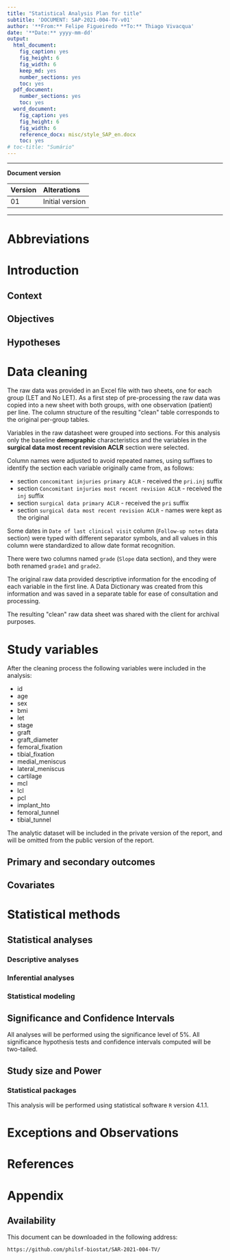 ```yaml
---
title: "Statistical Analysis Plan for title"
subtitle: 'DOCUMENT: SAP-2021-004-TV-v01'
author: '**From:** Felipe Figueiredo **To:** Thiago Vivacqua'
date: '**Date:** yyyy-mm-dd'
output:
  html_document:
    fig_caption: yes
    fig_height: 6
    fig_width: 6
    keep_md: yes
    number_sections: yes
    toc: yes
  pdf_document:
    number_sections: yes
    toc: yes
  word_document:
    fig_caption: yes
    fig_height: 6
    fig_width: 6
    reference_docx: misc/style_SAP_en.docx
    toc: yes
# toc-title: "Sumário"
---
```




---

**Document version**


|Version |Alterations     |
|:-------|:---------------|
|01      |Initial version |

---

<!-- # Assinaturas -->

<!-- ```{r, echo=FALSE} -->
<!-- sig.field <- "__________________________" -->
<!-- date.field <- "_____________" -->
<!-- Stat <- c("Elaborador", "Nome", "Função", sig.field, date.field) -->
<!-- Reviewer <- c("Revisado por", "", "", sig.field, date.field) -->
<!-- Approver <- c("Verificado por", "", "", sig.field, date.field) -->
<!-- Final.Approver <- c("Aprovação final", "", "", sig.field, date.field) -->

<!-- sigs <- rbind( -->
<!--   Stat -->
<!--   , Reviewer -->
<!--   , Approver -->
<!--   , Final.Approver -->
<!--   ) -->
<!-- rownames(sigs) <- NULL -->
<!-- colnames(sigs) <- c("Papel", "Nome", "Função", "Assinatura", "Data") -->

<!-- # pander(sigs, split.cells = c(9, 14, 14, 16, 8), split.table = Inf) -->
<!-- kable(sigs) -->
<!-- ``` -->

# Abbreviations

# Introduction

## Context

## Objectives

## Hypotheses

# Data cleaning

The raw data was provided in an Excel file with two sheets, one for each group (LET and No LET).
As a first step of pre-processing the raw data was copied into a new sheet with both groups, with one observation (patient) per line.
The column structure of the resulting "clean" table corresponds to the original per-group tables.

Variables in the raw datasheet were grouped into sections.
For this analysis only the baseline **demographic** characteristics and the variables in the **surgical data most recent revision ACLR** section were selected.

Column names were adjusted to avoid repeated names, using suffixes to identify the section each variable originally came from, as follows:

- section `concomitant injuries primary ACLR` - received the `pri.inj` suffix
- section `Concomitant injuries most recent revision ACLR` - received the `inj` suffix
- section `surgical data primary ACLR` - received the `pri` suffix
- section `surgical data most recent revision ACLR` - names were kept as the original

Some dates in `Date of last clinical visit` column (`Follow-up notes` data section) were typed with different separator symbols, and all values in this column were standardized to allow date format recognition.

There were two columns named `grade` (`Slope` data section), and they were both renamed `grade1` and `grade2`.

The original raw data provided descriptive information for the encoding of each variable in the first line.
A Data Dictionary was created from this information and was saved in a separate table for ease of consultation and processing.

The resulting "clean" raw data sheet was shared with the client for archival purposes.

# Study variables

After the cleaning process the following variables were included in the analysis:

- id
- age
- sex
- bmi
- let
- stage
- graft
- graft_diameter
- femoral_fixation
- tibial_fixation
- medial_meniscus
- lateral_meniscus
- cartilage
- mcl
- lcl
- pcl
- implant_hto
- femoral_tunnel
- tibial_tunnel

The analytic dataset will be included in the private version of the report, and will be omitted from the public version of the report.

## Primary and secondary outcomes

## Covariates

# Statistical methods

## Statistical analyses

### Descriptive analyses

### Inferential analyses

### Statistical modeling

## Significance and Confidence Intervals

All analyses will be performed using the significance level of 5%.
All significance hypothesis tests and confidence intervals computed will be two-tailed.

## Study size and Power

### Statistical packages

This analysis will be performed using statistical software `R` version 4.1.1.

# Exceptions and Observations

# References

# Appendix

## Availability

This document can be downloaded in the following address:

`https://github.com/philsf-biostat/SAR-2021-004-TV/`
